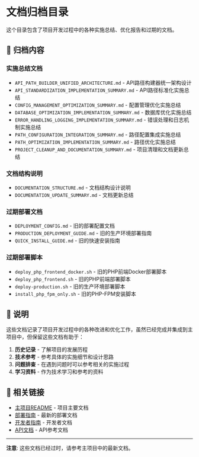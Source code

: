 # 文档归档目录

这个目录包含了项目开发过程中的各种实施总结、优化报告和过期的文档。

## 📁 归档内容

### 实施总结文档
- `API_PATH_BUILDER_UNIFIED_ARCHITECTURE.md` - API路径构建器统一架构设计
- `API_STANDARDIZATION_IMPLEMENTATION_SUMMARY.md` - API路径标准化实施总结
- `CONFIG_MANAGEMENT_OPTIMIZATION_SUMMARY.md` - 配置管理优化实施总结
- `DATABASE_OPTIMIZATION_IMPLEMENTATION_SUMMARY.md` - 数据库优化实施总结
- `ERROR_HANDLING_LOGGING_IMPLEMENTATION_SUMMARY.md` - 错误处理和日志机制实施总结
- `PATH_CONFIGURATION_INTEGRATION_SUMMARY.md` - 路径配置集成实施总结
- `PATH_OPTIMIZATION_IMPLEMENTATION_SUMMARY.md` - 路径优化实施总结
- `PROJECT_CLEANUP_AND_DOCUMENTATION_SUMMARY.md` - 项目清理和文档更新总结

### 文档结构说明
- `DOCUMENTATION_STRUCTURE.md` - 文档结构设计说明
- `DOCUMENTATION_UPDATE_SUMMARY.md` - 文档更新总结

### 过期部署文档
- `DEPLOYMENT_CONFIG.md` - 旧的部署配置文档
- `PRODUCTION_DEPLOYMENT_GUIDE.md` - 旧的生产环境部署指南
- `QUICK_INSTALL_GUIDE.md` - 旧的快速安装指南

### 过期部署脚本
- `deploy_php_frontend_docker.sh` - 旧的PHP前端Docker部署脚本
- `deploy_php_frontend.sh` - 旧的PHP前端部署脚本
- `deploy-production.sh` - 旧的生产环境部署脚本
- `install_php_fpm_only.sh` - 旧的PHP-FPM安装脚本

## 📝 说明

这些文档记录了项目开发过程中的各种改进和优化工作，虽然已经完成并集成到主项目中，但保留这些文档有助于：

1. **历史记录** - 了解项目的发展历程
2. **技术参考** - 参考具体的实施细节和设计思路
3. **问题排查** - 在遇到问题时可以参考相关的实施过程
4. **学习资料** - 作为技术学习和参考的资料

## 🔗 相关链接

- [主项目README](../README.md) - 项目主要文档
- [部署指南](../docs/DEPLOYMENT_GUIDE.md) - 最新的部署文档
- [开发者指南](../docs/DEVELOPER_GUIDE.md) - 开发者文档
- [API文档](../docs/API_DOCUMENTATION.md) - API参考文档

---

**注意**: 这些文档已经过时，请参考主项目中的最新文档。
